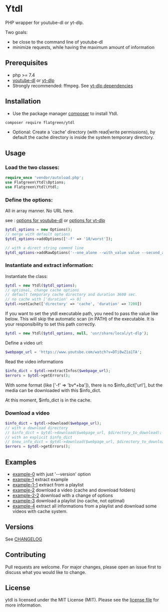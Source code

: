 # Ytdl

PHP wrapper for youtube-dl or yt-dlp.

Two goals:
- be close to the command line of youtube-dl
- minimize requests, while having the maximum amount of information

## Prerequisites
- php >= 7.4
- [youtube-dl](https://github.com/ytdl-org/youtube-dl#installation) or [yt-dlp](https://github.com/yt-dlp/yt-dlp#installation)
- Strongly recommended: ffmpeg. See [yt-dlp dependencies](https://github.com/yt-dlp/yt-dlp?tab=readme-ov-file#dependencies)

## Installation
- Use the package manager [composer](https://getcomposer.org/) to install Ytdl.
```bash
composer require flatgreen/ytdl
```
- Optional: Create a 'cache' directory (with read|write permissions), by default the cache directory is inside the system temporary directory.

## Usage
### Load the two classes:

```php
require_once 'vendor/autoload.php';
use Flatgreen\Ytdl\Options;
use Flatgreen\Ytdl\Ytdl;
```

### Define the options:

All in array manner. No URL here.

see : [options for youtube-dl](https://github.com/ytdl-org/youtube-dl#options) or [options for yt-dlp](https://github.com/yt-dlp/yt-dlp#usage-and-options)

```php
$ytdl_options = new Options();
// merge with default options
$ytdl_options->addOptions(['-f' => '18/worst']);

// with a direct string commnd line
$ytdl_options->addRawOptions('--one_alone --with_value value --second_alone -t');
```

### Instantiate and extract information:
Instantiate the class:
```php
$ytdl = new Ytdl($ytdl_options);
// optional, change cache options
// default temporary cache directory and duration 3600 sec.
// no cache with ['duration' => 0]
$ytdl->setCache(['directory' => 'cache', 'duration' => 7200])
```

If you want to set the ytdl executable path, you need to pass the value like below. This will skip the automatic scan (in PATH) of the executable. It is your responsibility to set this path correctly.
```php
$ytdl = new Ytdl($ytdl_options, null, 'usr/share/local/yt-dlp');
```

Define a video url:
```php
$webpage_url = 'https://www.youtube.com/watch?v=DTi8wZ1a1TA';
```

Read the video informations
```php
$info_dict = $ytdl->extractInfos($webpage_url);
$errors = $ytdl->getErrors();
```
With some format (like ['-f' => 'bv*+ba']), there is no $info_dict['url'], but the media can be downloaded with this $info_dict.

At this moment, $info_dict is in the cache.

### Download a video

```php
$info_dict = $ytdl->download($webpage_url);
// with a download directory
// $info_dict = $ytdl->download($webpage_url, $directory_to_download);
// with an explicit $info_dict
// $new_info_dict = $ytdl->download($webpage_url, $directory_to_download, $info_dict);
$errors = $ytdl->getErrors();
```

## Examples
- [example-0](/examples/0-version.php) with just '--version' option
- [example-1](/examples/1-extract.php) extract example
- [example-1-1](/examples/1-1-extract-plst.php) extract from a playlist
- [example-2](/examples/2-download.php) download a video (cache and download folders)
- [example-2-2](/examples/2-2-download.php) download with a change of options
- [example-3](/examples/3-download-plst.php) download a playlist (no cache, not optimal)
- [example-4](/examples/4-download-plst-with-cache.php) extract all informations from a playlist and download some videos with cache system.

## Versions
See [CHANGELOG](/CHANGELOG.md)

## Contributing
Pull requests are welcome. For major changes, please open an issue first to discuss what you would like to change.

## License
ytdl is licensed under the MIT License (MIT). Please see the [license file](/LICENSE) for more information.